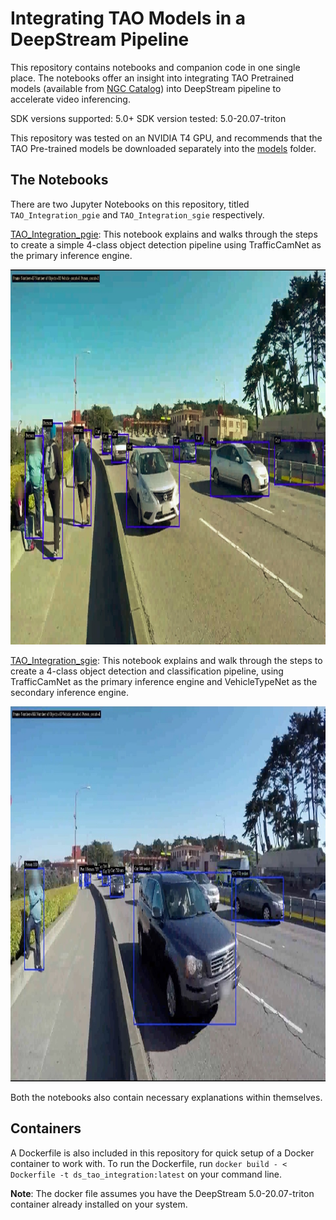 # Integrating TAO Models in a DeepStream Pipeline

This repository contains notebooks and companion code in one single place. The notebooks offer an insight into integrating TAO Pretrained models (available from [NGC Catalog](https://catalog.ngc.nvidia.com)) into DeepStream pipeline to accelerate video inferencing.

SDK versions supported: 5.0+
SDK version tested: 5.0-20.07-triton

This repository was tested on an NVIDIA T4 GPU, and recommends that the TAO Pre-trained models be downloaded separately into the [models](models/) folder.

## The Notebooks

There are two Jupyter Notebooks on this repository, titled `TAO_Integration_pgie` and `TAO_Integration_sgie` respectively.

[TAO_Integration_pgie](notebooks/TAO_Integration_pgie.ipynb): This notebook explains and walks through the steps to create a simple 4-class object detection pipeline using TrafficCamNet as the primary inference engine.

<p align="center">
<img src="images/pgie_output.jpg" alt="bindings pipeline" height="600px"/>
</p>

[TAO_Integration_sgie](notebooks/TAO_Integration_sgie.ipnb): This notebook explains and walk through the steps to create a 4-class object detection and classification pipeline, using TrafficCamNet as the primary inference engine and VehicleTypeNet as the secondary inference engine.

<p align="center">
<img src="images/sgie_output.jpg" alt="bindings pipeline" height="600px"/>
</p>

Both the notebooks also contain necessary explanations within themselves.

## Containers

A Dockerfile is also included in this repository for quick setup of a Docker container to work with.
To run the Dockerfile, run `docker build - < Dockerfile -t ds_tao_integration:latest` on your command line.

**Note**: The docker file assumes you have the DeepStream 5.0-20.07-triton container already installed on your system.
